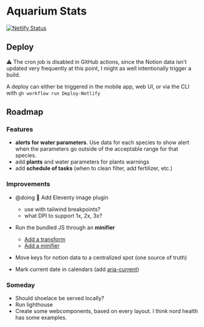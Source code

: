 # Aquarium Stats

[![Netlify Status](https://api.netlify.com/api/v1/badges/22455ce2-177c-4815-b907-99337042c6ea/deploy-status)](https://app.netlify.com/sites/frabjous-pony-fe07ea/deploys)


## Deploy

⚠️ The cron job is disabled in GitHub actions, since the Notion data isn't updated very frequently at this point, I might as well intentionally trigger a build.

A deploy can either be triggered in the mobile app, web UI, or via the CLI  with `gh workflow run Deploy-Netlify`

## Roadmap

### Features

- **alerts for water parameters**. Use data for each species to show alert when the parameters go outside of the acceptable range for that species.
- add **plants** and water parameters for plants warnings
- add **schedule of tasks** (when to clean filter, add fertilizer, etc.)

### Improvements

- @doing 👷 Add Eleventy image plugin
  - use with tailwind breakpoints?
  - what DPI to support 1x, 2x, 3x?
- Run the bundled JS through an **minifier**

  - [Add a transform](https://github.com/11ty/eleventy-plugin-bundle?tab=readme-ov-file#modify-the-bundle-output)
  - [Add a minifier](https://www.11ty.dev/docs/quicktips/inline-js/)

- Move keys for notion data to a centralized spot (one source of truth)
- Mark current date in calendars (add [aria-current](https://css-tricks.com/making-calendars-with-accessibility-and-internationalization-in-mind/#comment-1803217))

### Someday

- Should shoelace be served locally?
- Run lighthouse
- Create some webcomponents, based on every layout. I think nord health has some examples.
